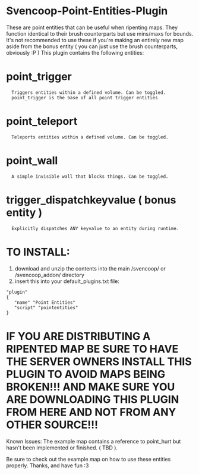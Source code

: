# Svencoop-Point-Entities-Plugin
These are point entities that can be useful when ripenting maps. They function identical to their brush counterparts but use mins/maxs for bounds. It's not recommended to use these if you're making an entirely new map aside from the bonus entity ( you can just use the brush counterparts, obviously :P ) This plugin contains the following entities:

# point_trigger
```
  Triggers entities within a defined volume. Can be toggled.
  point_trigger is the base of all point trigger entities
```

# point_teleport
```
  Teleports entities within a defined volume. Can be toggled.
```

# point_wall
```
  A simple invisible wall that blocks things. Can be toggled. 
```

# trigger_dispatchkeyvalue ( bonus entity )
```
  Explicitly dispatches ANY keyvalue to an entity during runtime.
```

# TO INSTALL:
1. download and unzip the contents into the main /svencoop/ or /svencoop_addon/ directory
2. insert this into your default_plugins.txt file:
```
"plugin"
{
   "name" "Point Entities"
   "script" "pointentities"
}
```

# IF YOU ARE DISTRIBUTING A RIPENTED MAP BE SURE TO HAVE THE SERVER OWNERS INSTALL THIS PLUGIN TO AVOID MAPS BEING BROKEN!!! AND MAKE SURE YOU ARE DOWNLOADING THIS PLUGIN FROM HERE AND NOT FROM ANY OTHER SOURCE!!!

Known Issues: The example map contains a reference to point_hurt but hasn't been implemented or finished. ( TBD ).

Be sure to check out the example map on how to use these entities properly.
Thanks, and have fun :3

